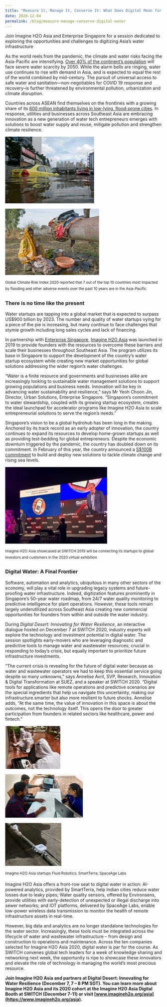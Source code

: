 ```yaml
---
title: "Measure It, Manage It, Conserve It: What Does Digital Mean for Water in 2020?"
date: 2020-12-04
permalink: /blog/measure-manage-conserve-digital-water
---
```

Join Imagine H2O Asia and Enterprise Singapore for a session dedicated to exploring the opportunities and challenges to digitizing Asia’s water infrastructure

As the world reels from the pandemic, the climate and water risks facing the Asia-Pacific are intensifying. [Over 40% of the continent’s population](https://www.eco-business.com/news/whats-being-done-to-fix-water-scarcity-in-asias-most-water-stressed-countries/) will face severe water scarcity by 2050. While the alarm bells are ringing, water use continues to rise with demand in Asia, and is expected to equal the rest of the world combined by mid-century. The pursuit of universal access to safe water and sanitation—non-negotiables for COVID 19 response and recovery–is further threatened by environmental pollution, urbanization and climate disruption.   

Countries across ASEAN find themselves on the frontlines with a growing share of its [600 million inhabitants living in low-lying, flood-prone cities](https://theaseanpost.com/article/aseans-megacities-danger). In response, utilities and businesses across Southeast Asia are embracing innovation as a new generation of water tech entrepreneurs emerges with solutions to boost water supply and reuse, mitigate pollution and strengthen climate resilience.

![](/images/SWITCH_2020-Digital_Water_1.jpg)

![](/images/SWITCH_2020-Digital_Water_2.jpg)

<sup>Global Climate Risk Index 2020 reported that 7 out of the top 10 countries most impacted by flooding and other adverse events over the past 10 years are in the Asia-Pacific</sup>

### There is no time like the present

Water startups are tapping into a global market that is expected to surpass US$900 billion by 2023. The number and quality of water startups vying for a piece of the pie is increasing, but many continue to face challenges that stymie growth including long sales cycles and lack of financing.

In partnership with [Enterprise Singapore](https://enterprisesg.gov.sg), [Imagine H2O Asia](http://www.imagineh2o.org/asia) was launched in 2019 to provide founders with the resources to overcome these barriers and scale their businesses throughout Southeast Asia. The program utilizes its base in Singapore to support the development of the country’s water startup ecosystem while creating new market opportunities for global solutions addressing the wider region’s water challenges.

“Water is a finite resource and governments and businesses alike are increasingly looking to sustainable water management solutions to support growing populations and business needs. Innovation will be key in advancing water sustainability and resilience,” says Mr Yeoh Choon Jin, Director, Urban Solutions, Enterprise Singapore. “Singapore’s commitment to water stewardship, coupled with its growing startup ecosystem, creates the ideal launchpad for accelerator programs like Imagine H2O Asia to scale entrepreneurial solutions to serve the region’s needs.”

Singapore’s vision to be a global hydrohub has been long in the making. Anchored by its track record as an early adopter of innovation, the country continues to expand its resources to develop home-grown startups as well as providing test-bedding for global entrepreneurs. Despite the economic downturn triggered by the pandemic, the country has doubled down on its commitment. In February of this year, the country announced a [S$100B commitment](https://www.bloomberg.com/news/features/2020-02-25/singapore-has-a-100-billion-plan-for-adapting-to-climate-change) to build and deploy new solutions to tackle climate change and rising sea levels.

![](/images/SWITCH_2020-Digital_Water_4.jpg)

<sup>Imagine H2O Asia showcased at SWITCH 2019 will be connecting its startups to global investors and customers in the 2020 virtual exhibition</sup>

### Digital Water: A Final Frontier

Software, automation and analytics, ubiquitous in many other sectors of the economy, will play a vital role in upgrading legacy systems and future-proofing water infrastructure. Indeed, digitization features prominently in Singapore’s 50-year water roadmap, from 24/7 water quality monitoring to predictive intelligence for plant operations. However, these tools remain largely underutilized across Southeast Asia creating new commercial opportunities for founders from within and outside the water industry.

During *Digital Desert: Innovating for Water Resilience*, an interactive dialogue hosted on December 7 at SWITCH 2020, industry experts will explore the technology and investment potential in digital water. The session spotlights early-movers who are leveraging diagnostic and predictive tools to manage water and wastewater resources; crucial in responding to today’s crisis, but equally important to prioritize future infrastructure investments. 

“The current crisis is revealing for the future of digital water because as water and wastewater operators we had to keep this essential service going despite so many unknowns,” says Annelise Avril, SVP, Research, Innovation & Digital Transformation at SUEZ, and a speaker at SWITCH 2020. “Digital tools for applications like remote operations and predictive scenarios are the special ingredients that help us navigate this uncertainty, making our infrastructure smarter but also more resilient to future shocks. Annelise adds, “At the same time, the value of innovation in this space is about the outcomes, not the technology itself. This opens the door to greater participation from founders in related sectors like healthcare, power and fintech.”

![](/images/SWITCH_2020-Digital_Water_5.jpg)

![](/images/SWITCH_2020-Digital_Water_6.jpg)

![](/images/SWITCH_2020-Digital_Water_7.jpg)

<sup>Imagine H2O Asia startups Fluid Robotics; SmartTerra; SpaceAge Labs</sup>

Imagine H2O Asia offers a front-row seat to digital water in action: AI-powered analytics, provided by SmartTerra, help Indian cities reduce water losses due to leaky pipes; Water quality sensors, offered by Environsens, provide utilities with early-detection of unexpected or illegal discharge into sewer networks; and IOT platforms, delivered by SpaceAge Labs, enable low-power wireless data transmission to monitor the health of remote infrastructure assets in real-time.  

However, big data and analytics are no longer standalone technologies for the water sector. Increasingly, these tools must be integrated across the lifecycle of water and wastewater infrastructure – from design and construction to operations and maintenance. Across the ten companies selected for Imagine H2O Asia 2020, digital water is par for the course. As SWITCH convenes global tech leaders for a week of knowledge sharing and networking next week, the opportunity is ripe to showcase these innovators and elevate the role of technology in managing the world’s most precious resource.

**Join Imagine H2O Asia and partners at Digital Desert: Innovating for Water Resilience (December 7, 7 – 8 PM SGT). You can learn more about Imagine H2O Asia and its 2020 cohort at the Imagine H2O Asia Digital Booth at SWITCH (December 7-11) or visit [www.imagineh2o.org/asia](https://www.imagineh2o.org/asia).**